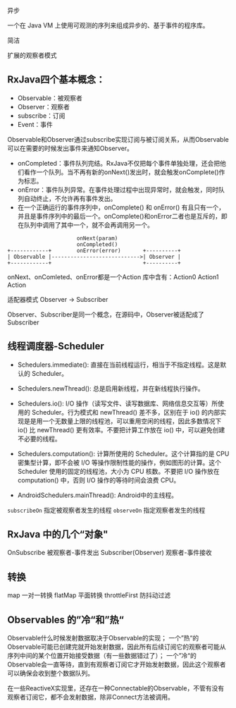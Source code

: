异步

一个在 Java VM 上使用可观测的序列来组成异步的、基于事件的程序库。

简洁

扩展的观察者模式

## RxJava四个基本概念：

- Observable：被观察者
- Observer：观察者
- subscribe：订阅
- Event：事件

Observable和Observer通过subscribe实现订阅与被订阅关系，从而Observable可以在需要的时候发出事件来通知Observer。

- onCompleted：事件队列完结。RxJava不仅把每个事件单独处理，还会把他们看作一个队列。当不再有新的onNext()发出时，就会触发onComplete()作为标志。
- onError：事件队列异常。在事件处理过程中出现异常时，就会触发，同时队列自动终止，不允许再有事件发出。
- 在一个正确运行的事件序列中，onComplete() 和 onError() 有且只有一个，并且是事件序列中的最后一个。onComplete()和onError二者也是互斥的，即在队列中调用了其中一个，就不会再调用另一个。

```
                      onNext(param)
                      onCompleted()
+------------+        onError(error)       +----------+
| Observable |---------------------------->| Observer |
+------------+                             +----------+
```

onNext、onComleted、onError都是一个Action
库中含有：Action0 Action1 Action

适配器模式
Observer -> Subscriber

Observer、Subscriber是同一个概念，在源码中，Observer被适配成了Subscriber

## 线程调度器-Scheduler
- Schedulers.immediate(): 直接在当前线程运行，相当于不指定线程。这是默认的 Scheduler。

- Schedulers.newThread(): 总是启用新线程，并在新线程执行操作。

- Schedulers.io(): I/O 操作（读写文件、读写数据库、网络信息交互等）所使用的 Scheduler。行为模式和 newThread() 差不多，区别在于 io() 的内部实现是是用一个无数量上限的线程池，可以重用空闲的线程，因此多数情况下 io() 比 newThread() 更有效率。不要把计算工作放在 io() 中，可以避免创建不必要的线程。

- Schedulers.computation(): 计算所使用的 Scheduler。这个计算指的是 CPU 密集型计算，即不会被 I/O 等操作限制性能的操作，例如图形的计算。这个 Scheduler 使用的固定的线程池，大小为 CPU 核数。不要把 I/O 操作放在 computation() 中，否则 I/O 操作的等待时间会浪费 CPU。

- AndroidSchedulers.mainThread(): Android中的主线程。

`subscribeOn` 指定被观察者发生的线程
`observeOn` 指定观察者发生的线程

## RxJava 中的几个“对象"

OnSubscribe           被观察者-事件发出
Subscriber(Observer)  观察者-事件接收

## 转换

map           一对一转换
flatMap       平面转换
throttleFirst 防抖动过滤

## Observables 的”冷“和”热“

Observable什么时候发射数据取决于Observable的实现；
一个”热“的Observable可能已创建完就开始发射数据，因此所有后续订阅它的观察者可能从序列中间的某个位置开始接受数据（有一些数据错过了）；
一个”冷“的Observable会一直等待，直到有观察者订阅它才开始发射数据，因此这个观察者可以确保会收到整个数据队列。

在一些ReactiveX实现里，还存在一种Connectable的Observable，不管有没有观察者订阅它，都不会发射数据，除非Connect方法被调用。